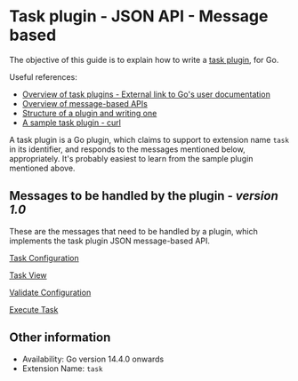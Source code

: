 # Task plugin - JSON API - Message based

The objective of this guide is to explain how to write a [task plugin](task_plugin_overview.md), for Go.

Useful references:
* [Overview of task plugins - External link to Go's user documentation ](http://www.go.cd/documentation/user/current/extension_points/task_extension.html)
* [Overview of message-based APIs](../json_message_based_plugin_api.md)
* [Structure of a plugin and writing one](../go_plugins_basics.md)
* [A sample task plugin - curl](https://github.com/gocd/sample-plugins/tree/master/curl-plugin)

A task plugin is a Go plugin, which claims to support to extension name ```task``` in its identifier, and responds to the messages mentioned below, appropriately. It's probably easiest to learn from the sample plugin mentioned above.

## Messages to be handled by the plugin - ***version 1.0***

These are the messages that need to be handled by a plugin, which implements the task plugin JSON message-based API.

[Task Configuration](version_1_0/configuration.md)

[Task View](version_1_0/view.md)

[Validate Configuration](version_1_0/validate.md)

[Execute Task](version_1_0/execute.md)

## Other information

* Availability: Go version 14.4.0 onwards
* Extension Name: ```task```


